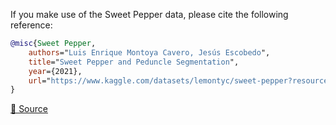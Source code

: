 If you make use of the Sweet Pepper data, please cite the following reference:

``` bibtex 
@misc{Sweet Pepper,
	authors="Luis Enrique Montoya Cavero, Jesús Escobedo",
	title="Sweet Pepper and Peduncle Segmentation",
	year={2021},
	url="https://www.kaggle.com/datasets/lemontyc/sweet-pepper?resource=download"
}
```

[🔗 Source](https://www.kaggle.com/datasets/lemontyc/sweet-pepper?resource=download)